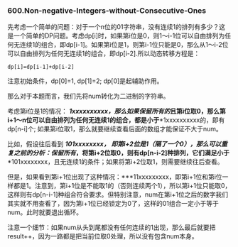 ### 600.Non-negative-Integers-without-Consecutive-Ones

先考虑一个简单的问题：对于一个n位的01字符串，没有连续1的排列有多少？这是一个简单的DP问题。考虑dp[i]时，如果第i位是0，则1～i-1位可以自由排列为任何无连续1的组合，即dp[i-1]。如果第i位是1，则第i-1位只能是0，那么从1～i-2位可以自由排列为任何无连续1的组合，即dp[i-2].所以动态转移方程是：
```
dp[i]=dp[i-1]+dp[i-2]
```
注意初始条件，dp[0]=1, dp[1]=2; dp[0]是起辅助作用。

那么对于本题而言，我们先将num转化为二进制的字符串。

考虑第i位是1的情况： ***1xxxxxxxxxx，那么如果保留所有的*且第i位取0，那么第i+1～n位可以自由排列为任何无连续1的组合，都是小于***1xxxxxxxxxx的，即有dp[n-i]个; 如果第i位取1，那么就要继续查看后面的数组才能保证不大于num。

比如，假设往后看到 ***101xxxxxxxx， 即第i+2位是1（隔了一个0），那么可以重复之前的分析：保留所有*，将第i+2位取0，则有dp[n-i-2]种排列，它们满足小于***101xxxxxxxx，且无连续1的条件；如果将第i+2位取1，则需要继续往后查看。

但是，如果看到第i+1位出现了这种情况：***11xxxxxxxxx，即第i+1位和第i位一样都是1。注意到，第i+1位是不能取1的（否则连续两个1），所以第i+1位只能取0，这样则有dp[n-i-1]种组合符合要求。但特别注意，num在第i+1位之后的数字我们其实就不用查看了，因为第i+1位已经锁定为0了，这样的01组合一定小于等于num。此时就要退出循环。

注意一个细节：如果num从头到尾都没有任何连续的1出现，那么最后就要把result++，因为一路都是把当前位取0处理，所以没有包含num本身。
